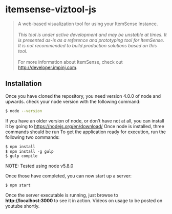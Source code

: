 # itemsense-viztool-js
> A web-based visualization tool for using your ItemSense Instance. <br/><br/>
*This tool is under active development and may be unstable at times.  It is presented as-is as a reference and prototyping tool for ItemSense.  It is not recommended to build production solutions based on this tool.*
<br/> <br/>
For more information about ItemSense, check out http://developer.impinj.com.


## Installation
Once you have cloned the repository, you need version 4.0.0 of node and upwards. check your node version with the following command:
```bash
$ node --version
```
If you have an older version of node, or don't have not at all, you can install it by going to https://nodejs.org/en/download/
Once node is installed, three commands should be run
To get the application ready for execution, run the following two commands:
```javascript
$ npm install
$ npm install -g gulp
$ gulp compile
```
NOTE:  Tested using node v5.8.0

Once those have completed, you can now start up a server:
```javascript
$ npm start
```


Once the server executable is running, just browse to **http://localhost:3000** to see it in action.  Videos on usage to be posted on youtube shortly.

